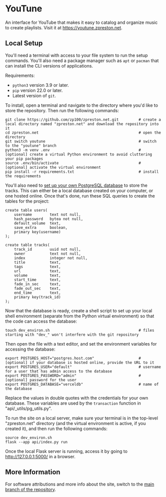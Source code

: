 # YouTune

An interface for YouTube that makes it easy to catalog and organize music to create playlists. Visit it at https://youtune.zpreston.net.

## Local Setup

You'll need a terminal with access to your file system to run the setup commands. You'll also need a package manager such as `apt` or `pacman` that can install the CLI versions of applications.

Requirements:
-   `python3` version 3.9 or later.
-   `pip` version 22.0 or later.
-   Latest version of `git`.

To install, open a terminal and navigate to the directory where you'd like to store the repository. Then run the following commands:
```
git clone https://github.com/zp100/zpreston.net.git         # create a local directory named "zpreston.net" and download the repository into it
cd zpreston.net                                             # open the directory
git switch youtune                                          # switch to the "youtune" branch
python3 -m venv .env                                        # [optional] create a virtual Python environment to avoid cluttering your pip packages
source .env/bin/activate                                    # [optional] activate the virtual environment
pip install -r requirements.txt                             # install the requirements
```

You'll also need to [set up your own PostgreSQL database](https://www.postgresql.org/docs/current/tutorial-start.html) to store the tracks. This can either be a local database created on your computer, or one hosted online. Once that's done, run these SQL queries to create the tables for the project:
```
create table users(
    username        text not null,
    hash_password   bytea not null,
    default_volume  text,
    save_extra      boolean,
    primary key(username)
);
```
```
create table tracks(
    track_id        uuid not null,
    owner           text not null,
    index           integer not null,
    title           text,
    tags            text,
    url             text,
    volume          text,
    start_time      text,
    fade_in_sec     text,
    fade_out_sec    text,
    end_time        text,
    primary key(track_id)
);
```
Now that the database is ready, create a shell script to set up your local shell environment (separate from the Python virtual environment) so that the code can access the database:
```
touch dev_environ.sh                                        # files starting with "dev_" won't interfere with the git repository
```
Then open the file with a text editor, and set the environment variables for accessing the database:
```
export POSTGRES_HOST="postgres.host.com"                    # [optional] if your database is hosted online, provide the URL to it
export POSTGRES_USER="default"                              # username for a user that has admin access to the database
export POSTGRES_PASSWORD="admin"                            # [optional] password for the user
export POSTGRES_DATABASE="verceldb"                         # name of the database
```
Replace the values in double quotes with the credentials for your own database. These variables are used by the `transaction` function in "api/_utils/pg_utils.py".

To run the site on a local server, make sure your terminal is in the top-level "zpreston.net" directory (and the virtual environment is active, if you created it), and then run the following commands:
```
source dev_environ.sh
flask --app api/index.py run
```
Once the local Flask server is running, access it by going to http://127.0.0.1:5000/ in a browser.

## More Information

For software attributions and more info about the site, switch to the [main branch of the repository](https://github.com/zp100/zpreston.net).
